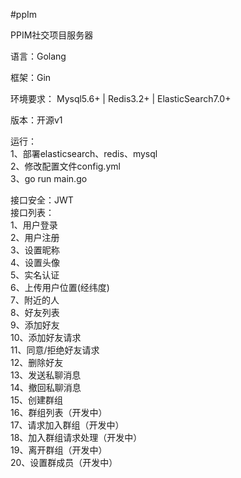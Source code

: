 #ppIm

PPIM社交项目服务器

语言：Golang

框架：Gin

环境要求：
Mysql5.6+ |
Redis3.2+ |
ElasticSearch7.0+

版本：开源v1

运行：<br>
1、部署elasticsearch、redis、mysql<br>
2、修改配置文件config.yml<br>
3、go run main.go

接口安全：JWT<br>
接口列表：<br>
1、用户登录<br>
2、用户注册<br>
3、设置昵称<br>
4、设置头像<br>
5、实名认证<br>
6、上传用户位置(经纬度)<br>
7、附近的人<br>
8、好友列表<br>
9、添加好友<br>
10、添加好友请求<br>
11、同意/拒绝好友请求<br>
12、删除好友<br>
13、发送私聊消息<br>
14、撤回私聊消息<br>
15、创建群组<br>
16、群组列表（开发中）<br>
17、请求加入群组（开发中）<br>
18、加入群组请求处理（开发中）<br>
19、离开群组（开发中）<br>
20、设置群成员（开发中）




